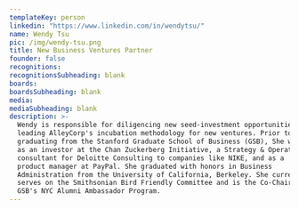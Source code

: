 ```yaml
---
templateKey: person
linkedin: "https://www.linkedin.com/in/wendytsu/"
name: Wendy Tsu
pic: /img/wendy-tsu.png
title: New Business Ventures Partner
founder: false
recognitions:
recognitionsSubheading: blank
boards:
boardsSubheading: blank
media:
mediaSubheading: blank
description: >-
  Wendy is responsible for diligencing new seed-investment opportunities and
  leading AlleyCorp's incubation methodology for new ventures. Prior to
  graduating from the Stanford Graduate School of Business (GSB), She worked
  as an investor at the Chan Zuckerberg Initiative, a Strategy & Operations
  consultant for Deloitte Consulting to companies like NIKE, and as a
  product manager at PayPal. She graduated with honors in Business
  Administration from the University of California, Berkeley. She currently
  serves on the Smithsonian Bird Friendly Committee and is the Co-Chair of
  GSB's NYC Alumni Ambassador Program.
---
```

